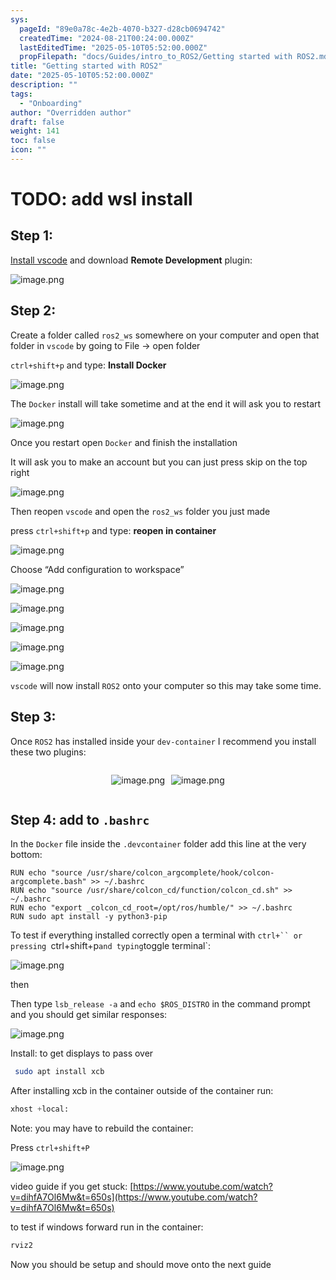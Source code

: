```yaml
---
sys:
  pageId: "89e0a78c-4e2b-4070-b327-d28cb0694742"
  createdTime: "2024-08-21T00:24:00.000Z"
  lastEditedTime: "2025-05-10T05:52:00.000Z"
  propFilepath: "docs/Guides/intro_to_ROS2/Getting started with ROS2.md"
title: "Getting started with ROS2"
date: "2025-05-10T05:52:00.000Z"
description: ""
tags:
  - "Onboarding"
author: "Overridden author"
draft: false
weight: 141
toc: false
icon: ""
---
```


# TODO: add wsl install

## Step 1:

[Install vscode](https://code.visualstudio.com/download) and download **Remote Development** plugin:

![image.png](https://prod-files-secure.s3.us-west-2.amazonaws.com/d518164a-d88e-44d1-a4ee-3adb3bd8bce0/efb52993-1881-4a40-b95e-6f020334f022/image.png?X-Amz-Algorithm=AWS4-HMAC-SHA256&X-Amz-Content-Sha256=UNSIGNED-PAYLOAD&X-Amz-Credential=ASIAZI2LB46665K74JLA%2F20250510%2Fus-west-2%2Fs3%2Faws4_request&X-Amz-Date=20250510T110115Z&X-Amz-Expires=3600&X-Amz-Security-Token=IQoJb3JpZ2luX2VjEPj%2F%2F%2F%2F%2F%2F%2F%2F%2F%2FwEaCXVzLXdlc3QtMiJGMEQCIEkY4T99WrS8Dut0jsFEtZv4QETspaj0KLXXvB%2BELADrAiBgr4FaBaUZog8x3uSN9CdEQKI616p06tIDRV5X%2BovRfSqIBAih%2F%2F%2F%2F%2F%2F%2F%2F%2F%2F8BEAAaDDYzNzQyMzE4MzgwNSIMorDvBHkpcPLBCXI7KtwDd8Ilw9yfbcGRW6mZ%2Fnt31MM5R%2Fy8s0r8Q4X8dGVOQU7OWUodvEtPzkLuBJEOXz376XmgIOO4IsdALYSPiwyKZ9mLZxDOruPUFUV3XGEuUf26B4cFH%2FC41Bbvnw%2FyGP0YK%2FVPCoPbFzGrPnrgZlPO9Qj6edYhUFr2vYsHPsKVKatyHU%2BTnr%2BcGxZuN%2FWAD7iazYIBoRqb%2BZXx9pqN3nrX4TgwioeiNAo23CV4rN3Tb9dMjhRVWKfG1a2TSXIswBhxn85GsmjBQGFH3HjwbP25%2BYV6Fi2HJkwzApJU8yG%2BXssSA5JpXz1X6idh64pSJqiFhT8RPlv5bA7RF94TkVIhvRjIbAIJlMXUJ5fbRfYkXGTP9OZkfGwPedCWtmQylLHdKwZpEA0uzzYmJgJYOfBuT5obapw8OBgIsExWySSFSBbLrn87A91qkjutD1cuNqL8Pkog11L8gWwkek73qzHhkQHHM0ViR74yEx6BSwXzYMoeJi4GURK6bbpYuJa5Q%2B%2Fu3f8uqsNYbQb005fe2Eo0uTPLw%2FXFNRjtgPkYy3nh%2BUJIwWkl10sk3HQ04rWWe8QrMsEvfYRrV55raJpemnpQ62grJdFM0%2FkDXz2k%2FbHoRPfEWzLnLxabYRVmGGIw24%2F8wAY6pgEv2OMVjZabm60Tuw2ZzU4mQhG%2BUATCRqjY%2BI1%2BZpP274uHPikhvuaVedBDjrJWrxO8HI3S2hCqKfGabnO%2Bmp8gYu7pEL6%2FxHnxRdqioO%2FMZe8NCspqc3QzkRRs25k5bXRcUK7oJn0%2FUO0WKbeITaY4XAdvq1jxFXI0NW3eKt1f%2FJ7fmkIn9UYFq9z6qy5MFdfru7d0VBEbKlF7fv73kqG2E2KLscVy&X-Amz-Signature=6dc26b8186dfaf397287a82bc52c6ede8b2b5e793e9abab6f692d40815015a6d&X-Amz-SignedHeaders=host&x-id=GetObject)

## Step 2:

Create a folder called `ros2_ws` somewhere on your computer and open that folder in `vscode` by going to File → open folder 

`ctrl+shift+p` and type: **Install Docker**

![image.png](https://prod-files-secure.s3.us-west-2.amazonaws.com/d518164a-d88e-44d1-a4ee-3adb3bd8bce0/2269dc0e-1cd5-47ff-bceb-c04ad9b2eab0/image.png?X-Amz-Algorithm=AWS4-HMAC-SHA256&X-Amz-Content-Sha256=UNSIGNED-PAYLOAD&X-Amz-Credential=ASIAZI2LB46665K74JLA%2F20250510%2Fus-west-2%2Fs3%2Faws4_request&X-Amz-Date=20250510T110115Z&X-Amz-Expires=3600&X-Amz-Security-Token=IQoJb3JpZ2luX2VjEPj%2F%2F%2F%2F%2F%2F%2F%2F%2F%2FwEaCXVzLXdlc3QtMiJGMEQCIEkY4T99WrS8Dut0jsFEtZv4QETspaj0KLXXvB%2BELADrAiBgr4FaBaUZog8x3uSN9CdEQKI616p06tIDRV5X%2BovRfSqIBAih%2F%2F%2F%2F%2F%2F%2F%2F%2F%2F8BEAAaDDYzNzQyMzE4MzgwNSIMorDvBHkpcPLBCXI7KtwDd8Ilw9yfbcGRW6mZ%2Fnt31MM5R%2Fy8s0r8Q4X8dGVOQU7OWUodvEtPzkLuBJEOXz376XmgIOO4IsdALYSPiwyKZ9mLZxDOruPUFUV3XGEuUf26B4cFH%2FC41Bbvnw%2FyGP0YK%2FVPCoPbFzGrPnrgZlPO9Qj6edYhUFr2vYsHPsKVKatyHU%2BTnr%2BcGxZuN%2FWAD7iazYIBoRqb%2BZXx9pqN3nrX4TgwioeiNAo23CV4rN3Tb9dMjhRVWKfG1a2TSXIswBhxn85GsmjBQGFH3HjwbP25%2BYV6Fi2HJkwzApJU8yG%2BXssSA5JpXz1X6idh64pSJqiFhT8RPlv5bA7RF94TkVIhvRjIbAIJlMXUJ5fbRfYkXGTP9OZkfGwPedCWtmQylLHdKwZpEA0uzzYmJgJYOfBuT5obapw8OBgIsExWySSFSBbLrn87A91qkjutD1cuNqL8Pkog11L8gWwkek73qzHhkQHHM0ViR74yEx6BSwXzYMoeJi4GURK6bbpYuJa5Q%2B%2Fu3f8uqsNYbQb005fe2Eo0uTPLw%2FXFNRjtgPkYy3nh%2BUJIwWkl10sk3HQ04rWWe8QrMsEvfYRrV55raJpemnpQ62grJdFM0%2FkDXz2k%2FbHoRPfEWzLnLxabYRVmGGIw24%2F8wAY6pgEv2OMVjZabm60Tuw2ZzU4mQhG%2BUATCRqjY%2BI1%2BZpP274uHPikhvuaVedBDjrJWrxO8HI3S2hCqKfGabnO%2Bmp8gYu7pEL6%2FxHnxRdqioO%2FMZe8NCspqc3QzkRRs25k5bXRcUK7oJn0%2FUO0WKbeITaY4XAdvq1jxFXI0NW3eKt1f%2FJ7fmkIn9UYFq9z6qy5MFdfru7d0VBEbKlF7fv73kqG2E2KLscVy&X-Amz-Signature=026b7785622c8f9cb12f901474aec2e7e42c7672eff7283abd1c021b34625c62&X-Amz-SignedHeaders=host&x-id=GetObject)

The `Docker` install will take sometime and at the end it will ask you to restart

![image.png](https://prod-files-secure.s3.us-west-2.amazonaws.com/d518164a-d88e-44d1-a4ee-3adb3bd8bce0/ed233f78-be33-4b1f-b89c-9c346c0e961e/image.png?X-Amz-Algorithm=AWS4-HMAC-SHA256&X-Amz-Content-Sha256=UNSIGNED-PAYLOAD&X-Amz-Credential=ASIAZI2LB46665K74JLA%2F20250510%2Fus-west-2%2Fs3%2Faws4_request&X-Amz-Date=20250510T110115Z&X-Amz-Expires=3600&X-Amz-Security-Token=IQoJb3JpZ2luX2VjEPj%2F%2F%2F%2F%2F%2F%2F%2F%2F%2FwEaCXVzLXdlc3QtMiJGMEQCIEkY4T99WrS8Dut0jsFEtZv4QETspaj0KLXXvB%2BELADrAiBgr4FaBaUZog8x3uSN9CdEQKI616p06tIDRV5X%2BovRfSqIBAih%2F%2F%2F%2F%2F%2F%2F%2F%2F%2F8BEAAaDDYzNzQyMzE4MzgwNSIMorDvBHkpcPLBCXI7KtwDd8Ilw9yfbcGRW6mZ%2Fnt31MM5R%2Fy8s0r8Q4X8dGVOQU7OWUodvEtPzkLuBJEOXz376XmgIOO4IsdALYSPiwyKZ9mLZxDOruPUFUV3XGEuUf26B4cFH%2FC41Bbvnw%2FyGP0YK%2FVPCoPbFzGrPnrgZlPO9Qj6edYhUFr2vYsHPsKVKatyHU%2BTnr%2BcGxZuN%2FWAD7iazYIBoRqb%2BZXx9pqN3nrX4TgwioeiNAo23CV4rN3Tb9dMjhRVWKfG1a2TSXIswBhxn85GsmjBQGFH3HjwbP25%2BYV6Fi2HJkwzApJU8yG%2BXssSA5JpXz1X6idh64pSJqiFhT8RPlv5bA7RF94TkVIhvRjIbAIJlMXUJ5fbRfYkXGTP9OZkfGwPedCWtmQylLHdKwZpEA0uzzYmJgJYOfBuT5obapw8OBgIsExWySSFSBbLrn87A91qkjutD1cuNqL8Pkog11L8gWwkek73qzHhkQHHM0ViR74yEx6BSwXzYMoeJi4GURK6bbpYuJa5Q%2B%2Fu3f8uqsNYbQb005fe2Eo0uTPLw%2FXFNRjtgPkYy3nh%2BUJIwWkl10sk3HQ04rWWe8QrMsEvfYRrV55raJpemnpQ62grJdFM0%2FkDXz2k%2FbHoRPfEWzLnLxabYRVmGGIw24%2F8wAY6pgEv2OMVjZabm60Tuw2ZzU4mQhG%2BUATCRqjY%2BI1%2BZpP274uHPikhvuaVedBDjrJWrxO8HI3S2hCqKfGabnO%2Bmp8gYu7pEL6%2FxHnxRdqioO%2FMZe8NCspqc3QzkRRs25k5bXRcUK7oJn0%2FUO0WKbeITaY4XAdvq1jxFXI0NW3eKt1f%2FJ7fmkIn9UYFq9z6qy5MFdfru7d0VBEbKlF7fv73kqG2E2KLscVy&X-Amz-Signature=f19a8aa9a25d6d3a8c10dd3833efbd943a9a45e7da178dde0d627caa3fb8a5c2&X-Amz-SignedHeaders=host&x-id=GetObject)

Once you restart open `Docker` and finish the installation

It will ask you to make an account but you can just press skip on the top right

![image.png](https://prod-files-secure.s3.us-west-2.amazonaws.com/d518164a-d88e-44d1-a4ee-3adb3bd8bce0/21010ad9-1659-4fd9-9f59-9932a09b2a3d/image.png?X-Amz-Algorithm=AWS4-HMAC-SHA256&X-Amz-Content-Sha256=UNSIGNED-PAYLOAD&X-Amz-Credential=ASIAZI2LB46665K74JLA%2F20250510%2Fus-west-2%2Fs3%2Faws4_request&X-Amz-Date=20250510T110115Z&X-Amz-Expires=3600&X-Amz-Security-Token=IQoJb3JpZ2luX2VjEPj%2F%2F%2F%2F%2F%2F%2F%2F%2F%2FwEaCXVzLXdlc3QtMiJGMEQCIEkY4T99WrS8Dut0jsFEtZv4QETspaj0KLXXvB%2BELADrAiBgr4FaBaUZog8x3uSN9CdEQKI616p06tIDRV5X%2BovRfSqIBAih%2F%2F%2F%2F%2F%2F%2F%2F%2F%2F8BEAAaDDYzNzQyMzE4MzgwNSIMorDvBHkpcPLBCXI7KtwDd8Ilw9yfbcGRW6mZ%2Fnt31MM5R%2Fy8s0r8Q4X8dGVOQU7OWUodvEtPzkLuBJEOXz376XmgIOO4IsdALYSPiwyKZ9mLZxDOruPUFUV3XGEuUf26B4cFH%2FC41Bbvnw%2FyGP0YK%2FVPCoPbFzGrPnrgZlPO9Qj6edYhUFr2vYsHPsKVKatyHU%2BTnr%2BcGxZuN%2FWAD7iazYIBoRqb%2BZXx9pqN3nrX4TgwioeiNAo23CV4rN3Tb9dMjhRVWKfG1a2TSXIswBhxn85GsmjBQGFH3HjwbP25%2BYV6Fi2HJkwzApJU8yG%2BXssSA5JpXz1X6idh64pSJqiFhT8RPlv5bA7RF94TkVIhvRjIbAIJlMXUJ5fbRfYkXGTP9OZkfGwPedCWtmQylLHdKwZpEA0uzzYmJgJYOfBuT5obapw8OBgIsExWySSFSBbLrn87A91qkjutD1cuNqL8Pkog11L8gWwkek73qzHhkQHHM0ViR74yEx6BSwXzYMoeJi4GURK6bbpYuJa5Q%2B%2Fu3f8uqsNYbQb005fe2Eo0uTPLw%2FXFNRjtgPkYy3nh%2BUJIwWkl10sk3HQ04rWWe8QrMsEvfYRrV55raJpemnpQ62grJdFM0%2FkDXz2k%2FbHoRPfEWzLnLxabYRVmGGIw24%2F8wAY6pgEv2OMVjZabm60Tuw2ZzU4mQhG%2BUATCRqjY%2BI1%2BZpP274uHPikhvuaVedBDjrJWrxO8HI3S2hCqKfGabnO%2Bmp8gYu7pEL6%2FxHnxRdqioO%2FMZe8NCspqc3QzkRRs25k5bXRcUK7oJn0%2FUO0WKbeITaY4XAdvq1jxFXI0NW3eKt1f%2FJ7fmkIn9UYFq9z6qy5MFdfru7d0VBEbKlF7fv73kqG2E2KLscVy&X-Amz-Signature=b7bb755f7d95bb9c959336a9fc229a7d5d98bd7b4d3b4db7afbc1e81af52ab72&X-Amz-SignedHeaders=host&x-id=GetObject)

Then reopen `vscode` and open the `ros2_ws` folder you just made

press `ctrl+shift+p` and type: **reopen in container**

![image.png](https://prod-files-secure.s3.us-west-2.amazonaws.com/d518164a-d88e-44d1-a4ee-3adb3bd8bce0/4e93b8c2-41ad-488c-8095-c74205196118/image.png?X-Amz-Algorithm=AWS4-HMAC-SHA256&X-Amz-Content-Sha256=UNSIGNED-PAYLOAD&X-Amz-Credential=ASIAZI2LB46665K74JLA%2F20250510%2Fus-west-2%2Fs3%2Faws4_request&X-Amz-Date=20250510T110115Z&X-Amz-Expires=3600&X-Amz-Security-Token=IQoJb3JpZ2luX2VjEPj%2F%2F%2F%2F%2F%2F%2F%2F%2F%2FwEaCXVzLXdlc3QtMiJGMEQCIEkY4T99WrS8Dut0jsFEtZv4QETspaj0KLXXvB%2BELADrAiBgr4FaBaUZog8x3uSN9CdEQKI616p06tIDRV5X%2BovRfSqIBAih%2F%2F%2F%2F%2F%2F%2F%2F%2F%2F8BEAAaDDYzNzQyMzE4MzgwNSIMorDvBHkpcPLBCXI7KtwDd8Ilw9yfbcGRW6mZ%2Fnt31MM5R%2Fy8s0r8Q4X8dGVOQU7OWUodvEtPzkLuBJEOXz376XmgIOO4IsdALYSPiwyKZ9mLZxDOruPUFUV3XGEuUf26B4cFH%2FC41Bbvnw%2FyGP0YK%2FVPCoPbFzGrPnrgZlPO9Qj6edYhUFr2vYsHPsKVKatyHU%2BTnr%2BcGxZuN%2FWAD7iazYIBoRqb%2BZXx9pqN3nrX4TgwioeiNAo23CV4rN3Tb9dMjhRVWKfG1a2TSXIswBhxn85GsmjBQGFH3HjwbP25%2BYV6Fi2HJkwzApJU8yG%2BXssSA5JpXz1X6idh64pSJqiFhT8RPlv5bA7RF94TkVIhvRjIbAIJlMXUJ5fbRfYkXGTP9OZkfGwPedCWtmQylLHdKwZpEA0uzzYmJgJYOfBuT5obapw8OBgIsExWySSFSBbLrn87A91qkjutD1cuNqL8Pkog11L8gWwkek73qzHhkQHHM0ViR74yEx6BSwXzYMoeJi4GURK6bbpYuJa5Q%2B%2Fu3f8uqsNYbQb005fe2Eo0uTPLw%2FXFNRjtgPkYy3nh%2BUJIwWkl10sk3HQ04rWWe8QrMsEvfYRrV55raJpemnpQ62grJdFM0%2FkDXz2k%2FbHoRPfEWzLnLxabYRVmGGIw24%2F8wAY6pgEv2OMVjZabm60Tuw2ZzU4mQhG%2BUATCRqjY%2BI1%2BZpP274uHPikhvuaVedBDjrJWrxO8HI3S2hCqKfGabnO%2Bmp8gYu7pEL6%2FxHnxRdqioO%2FMZe8NCspqc3QzkRRs25k5bXRcUK7oJn0%2FUO0WKbeITaY4XAdvq1jxFXI0NW3eKt1f%2FJ7fmkIn9UYFq9z6qy5MFdfru7d0VBEbKlF7fv73kqG2E2KLscVy&X-Amz-Signature=94f275f87b3ad238293fcdaad58d11875c92a8b81e5c8e2fc6947a8b338a0290&X-Amz-SignedHeaders=host&x-id=GetObject)

Choose “Add configuration to workspace”

![image.png](https://prod-files-secure.s3.us-west-2.amazonaws.com/d518164a-d88e-44d1-a4ee-3adb3bd8bce0/9560b282-5060-4989-ba37-97e7b2c22476/image.png?X-Amz-Algorithm=AWS4-HMAC-SHA256&X-Amz-Content-Sha256=UNSIGNED-PAYLOAD&X-Amz-Credential=ASIAZI2LB46665K74JLA%2F20250510%2Fus-west-2%2Fs3%2Faws4_request&X-Amz-Date=20250510T110115Z&X-Amz-Expires=3600&X-Amz-Security-Token=IQoJb3JpZ2luX2VjEPj%2F%2F%2F%2F%2F%2F%2F%2F%2F%2FwEaCXVzLXdlc3QtMiJGMEQCIEkY4T99WrS8Dut0jsFEtZv4QETspaj0KLXXvB%2BELADrAiBgr4FaBaUZog8x3uSN9CdEQKI616p06tIDRV5X%2BovRfSqIBAih%2F%2F%2F%2F%2F%2F%2F%2F%2F%2F8BEAAaDDYzNzQyMzE4MzgwNSIMorDvBHkpcPLBCXI7KtwDd8Ilw9yfbcGRW6mZ%2Fnt31MM5R%2Fy8s0r8Q4X8dGVOQU7OWUodvEtPzkLuBJEOXz376XmgIOO4IsdALYSPiwyKZ9mLZxDOruPUFUV3XGEuUf26B4cFH%2FC41Bbvnw%2FyGP0YK%2FVPCoPbFzGrPnrgZlPO9Qj6edYhUFr2vYsHPsKVKatyHU%2BTnr%2BcGxZuN%2FWAD7iazYIBoRqb%2BZXx9pqN3nrX4TgwioeiNAo23CV4rN3Tb9dMjhRVWKfG1a2TSXIswBhxn85GsmjBQGFH3HjwbP25%2BYV6Fi2HJkwzApJU8yG%2BXssSA5JpXz1X6idh64pSJqiFhT8RPlv5bA7RF94TkVIhvRjIbAIJlMXUJ5fbRfYkXGTP9OZkfGwPedCWtmQylLHdKwZpEA0uzzYmJgJYOfBuT5obapw8OBgIsExWySSFSBbLrn87A91qkjutD1cuNqL8Pkog11L8gWwkek73qzHhkQHHM0ViR74yEx6BSwXzYMoeJi4GURK6bbpYuJa5Q%2B%2Fu3f8uqsNYbQb005fe2Eo0uTPLw%2FXFNRjtgPkYy3nh%2BUJIwWkl10sk3HQ04rWWe8QrMsEvfYRrV55raJpemnpQ62grJdFM0%2FkDXz2k%2FbHoRPfEWzLnLxabYRVmGGIw24%2F8wAY6pgEv2OMVjZabm60Tuw2ZzU4mQhG%2BUATCRqjY%2BI1%2BZpP274uHPikhvuaVedBDjrJWrxO8HI3S2hCqKfGabnO%2Bmp8gYu7pEL6%2FxHnxRdqioO%2FMZe8NCspqc3QzkRRs25k5bXRcUK7oJn0%2FUO0WKbeITaY4XAdvq1jxFXI0NW3eKt1f%2FJ7fmkIn9UYFq9z6qy5MFdfru7d0VBEbKlF7fv73kqG2E2KLscVy&X-Amz-Signature=7e22de1ae0bb1d7a4e056a49972ff9c36fad57d416cd729ff2a977f56c51a10e&X-Amz-SignedHeaders=host&x-id=GetObject)

![image.png](https://prod-files-secure.s3.us-west-2.amazonaws.com/d518164a-d88e-44d1-a4ee-3adb3bd8bce0/2ee63f81-886b-48e8-a553-dc6e5eac99e4/image.png?X-Amz-Algorithm=AWS4-HMAC-SHA256&X-Amz-Content-Sha256=UNSIGNED-PAYLOAD&X-Amz-Credential=ASIAZI2LB46665K74JLA%2F20250510%2Fus-west-2%2Fs3%2Faws4_request&X-Amz-Date=20250510T110115Z&X-Amz-Expires=3600&X-Amz-Security-Token=IQoJb3JpZ2luX2VjEPj%2F%2F%2F%2F%2F%2F%2F%2F%2F%2FwEaCXVzLXdlc3QtMiJGMEQCIEkY4T99WrS8Dut0jsFEtZv4QETspaj0KLXXvB%2BELADrAiBgr4FaBaUZog8x3uSN9CdEQKI616p06tIDRV5X%2BovRfSqIBAih%2F%2F%2F%2F%2F%2F%2F%2F%2F%2F8BEAAaDDYzNzQyMzE4MzgwNSIMorDvBHkpcPLBCXI7KtwDd8Ilw9yfbcGRW6mZ%2Fnt31MM5R%2Fy8s0r8Q4X8dGVOQU7OWUodvEtPzkLuBJEOXz376XmgIOO4IsdALYSPiwyKZ9mLZxDOruPUFUV3XGEuUf26B4cFH%2FC41Bbvnw%2FyGP0YK%2FVPCoPbFzGrPnrgZlPO9Qj6edYhUFr2vYsHPsKVKatyHU%2BTnr%2BcGxZuN%2FWAD7iazYIBoRqb%2BZXx9pqN3nrX4TgwioeiNAo23CV4rN3Tb9dMjhRVWKfG1a2TSXIswBhxn85GsmjBQGFH3HjwbP25%2BYV6Fi2HJkwzApJU8yG%2BXssSA5JpXz1X6idh64pSJqiFhT8RPlv5bA7RF94TkVIhvRjIbAIJlMXUJ5fbRfYkXGTP9OZkfGwPedCWtmQylLHdKwZpEA0uzzYmJgJYOfBuT5obapw8OBgIsExWySSFSBbLrn87A91qkjutD1cuNqL8Pkog11L8gWwkek73qzHhkQHHM0ViR74yEx6BSwXzYMoeJi4GURK6bbpYuJa5Q%2B%2Fu3f8uqsNYbQb005fe2Eo0uTPLw%2FXFNRjtgPkYy3nh%2BUJIwWkl10sk3HQ04rWWe8QrMsEvfYRrV55raJpemnpQ62grJdFM0%2FkDXz2k%2FbHoRPfEWzLnLxabYRVmGGIw24%2F8wAY6pgEv2OMVjZabm60Tuw2ZzU4mQhG%2BUATCRqjY%2BI1%2BZpP274uHPikhvuaVedBDjrJWrxO8HI3S2hCqKfGabnO%2Bmp8gYu7pEL6%2FxHnxRdqioO%2FMZe8NCspqc3QzkRRs25k5bXRcUK7oJn0%2FUO0WKbeITaY4XAdvq1jxFXI0NW3eKt1f%2FJ7fmkIn9UYFq9z6qy5MFdfru7d0VBEbKlF7fv73kqG2E2KLscVy&X-Amz-Signature=6b1f05d7ecc3618d5321cde4040eb246938e8ed5118bf0552c20e6627f3f538f&X-Amz-SignedHeaders=host&x-id=GetObject)

![image.png](https://prod-files-secure.s3.us-west-2.amazonaws.com/d518164a-d88e-44d1-a4ee-3adb3bd8bce0/ae1580b2-b048-407e-aed9-b584224a7a04/image.png?X-Amz-Algorithm=AWS4-HMAC-SHA256&X-Amz-Content-Sha256=UNSIGNED-PAYLOAD&X-Amz-Credential=ASIAZI2LB46665K74JLA%2F20250510%2Fus-west-2%2Fs3%2Faws4_request&X-Amz-Date=20250510T110115Z&X-Amz-Expires=3600&X-Amz-Security-Token=IQoJb3JpZ2luX2VjEPj%2F%2F%2F%2F%2F%2F%2F%2F%2F%2FwEaCXVzLXdlc3QtMiJGMEQCIEkY4T99WrS8Dut0jsFEtZv4QETspaj0KLXXvB%2BELADrAiBgr4FaBaUZog8x3uSN9CdEQKI616p06tIDRV5X%2BovRfSqIBAih%2F%2F%2F%2F%2F%2F%2F%2F%2F%2F8BEAAaDDYzNzQyMzE4MzgwNSIMorDvBHkpcPLBCXI7KtwDd8Ilw9yfbcGRW6mZ%2Fnt31MM5R%2Fy8s0r8Q4X8dGVOQU7OWUodvEtPzkLuBJEOXz376XmgIOO4IsdALYSPiwyKZ9mLZxDOruPUFUV3XGEuUf26B4cFH%2FC41Bbvnw%2FyGP0YK%2FVPCoPbFzGrPnrgZlPO9Qj6edYhUFr2vYsHPsKVKatyHU%2BTnr%2BcGxZuN%2FWAD7iazYIBoRqb%2BZXx9pqN3nrX4TgwioeiNAo23CV4rN3Tb9dMjhRVWKfG1a2TSXIswBhxn85GsmjBQGFH3HjwbP25%2BYV6Fi2HJkwzApJU8yG%2BXssSA5JpXz1X6idh64pSJqiFhT8RPlv5bA7RF94TkVIhvRjIbAIJlMXUJ5fbRfYkXGTP9OZkfGwPedCWtmQylLHdKwZpEA0uzzYmJgJYOfBuT5obapw8OBgIsExWySSFSBbLrn87A91qkjutD1cuNqL8Pkog11L8gWwkek73qzHhkQHHM0ViR74yEx6BSwXzYMoeJi4GURK6bbpYuJa5Q%2B%2Fu3f8uqsNYbQb005fe2Eo0uTPLw%2FXFNRjtgPkYy3nh%2BUJIwWkl10sk3HQ04rWWe8QrMsEvfYRrV55raJpemnpQ62grJdFM0%2FkDXz2k%2FbHoRPfEWzLnLxabYRVmGGIw24%2F8wAY6pgEv2OMVjZabm60Tuw2ZzU4mQhG%2BUATCRqjY%2BI1%2BZpP274uHPikhvuaVedBDjrJWrxO8HI3S2hCqKfGabnO%2Bmp8gYu7pEL6%2FxHnxRdqioO%2FMZe8NCspqc3QzkRRs25k5bXRcUK7oJn0%2FUO0WKbeITaY4XAdvq1jxFXI0NW3eKt1f%2FJ7fmkIn9UYFq9z6qy5MFdfru7d0VBEbKlF7fv73kqG2E2KLscVy&X-Amz-Signature=f4552fb86dadfcff42c169fd132d44b798e5fbd03dd5a44455d435c526032a67&X-Amz-SignedHeaders=host&x-id=GetObject)

![image.png](https://prod-files-secure.s3.us-west-2.amazonaws.com/d518164a-d88e-44d1-a4ee-3adb3bd8bce0/53255b28-f75e-430f-b9e3-c0ac8577e42b/image.png?X-Amz-Algorithm=AWS4-HMAC-SHA256&X-Amz-Content-Sha256=UNSIGNED-PAYLOAD&X-Amz-Credential=ASIAZI2LB46665K74JLA%2F20250510%2Fus-west-2%2Fs3%2Faws4_request&X-Amz-Date=20250510T110115Z&X-Amz-Expires=3600&X-Amz-Security-Token=IQoJb3JpZ2luX2VjEPj%2F%2F%2F%2F%2F%2F%2F%2F%2F%2FwEaCXVzLXdlc3QtMiJGMEQCIEkY4T99WrS8Dut0jsFEtZv4QETspaj0KLXXvB%2BELADrAiBgr4FaBaUZog8x3uSN9CdEQKI616p06tIDRV5X%2BovRfSqIBAih%2F%2F%2F%2F%2F%2F%2F%2F%2F%2F8BEAAaDDYzNzQyMzE4MzgwNSIMorDvBHkpcPLBCXI7KtwDd8Ilw9yfbcGRW6mZ%2Fnt31MM5R%2Fy8s0r8Q4X8dGVOQU7OWUodvEtPzkLuBJEOXz376XmgIOO4IsdALYSPiwyKZ9mLZxDOruPUFUV3XGEuUf26B4cFH%2FC41Bbvnw%2FyGP0YK%2FVPCoPbFzGrPnrgZlPO9Qj6edYhUFr2vYsHPsKVKatyHU%2BTnr%2BcGxZuN%2FWAD7iazYIBoRqb%2BZXx9pqN3nrX4TgwioeiNAo23CV4rN3Tb9dMjhRVWKfG1a2TSXIswBhxn85GsmjBQGFH3HjwbP25%2BYV6Fi2HJkwzApJU8yG%2BXssSA5JpXz1X6idh64pSJqiFhT8RPlv5bA7RF94TkVIhvRjIbAIJlMXUJ5fbRfYkXGTP9OZkfGwPedCWtmQylLHdKwZpEA0uzzYmJgJYOfBuT5obapw8OBgIsExWySSFSBbLrn87A91qkjutD1cuNqL8Pkog11L8gWwkek73qzHhkQHHM0ViR74yEx6BSwXzYMoeJi4GURK6bbpYuJa5Q%2B%2Fu3f8uqsNYbQb005fe2Eo0uTPLw%2FXFNRjtgPkYy3nh%2BUJIwWkl10sk3HQ04rWWe8QrMsEvfYRrV55raJpemnpQ62grJdFM0%2FkDXz2k%2FbHoRPfEWzLnLxabYRVmGGIw24%2F8wAY6pgEv2OMVjZabm60Tuw2ZzU4mQhG%2BUATCRqjY%2BI1%2BZpP274uHPikhvuaVedBDjrJWrxO8HI3S2hCqKfGabnO%2Bmp8gYu7pEL6%2FxHnxRdqioO%2FMZe8NCspqc3QzkRRs25k5bXRcUK7oJn0%2FUO0WKbeITaY4XAdvq1jxFXI0NW3eKt1f%2FJ7fmkIn9UYFq9z6qy5MFdfru7d0VBEbKlF7fv73kqG2E2KLscVy&X-Amz-Signature=2b03d55af5675b8710316e27a99aee8c6b825688b45a03996d72be50058899d5&X-Amz-SignedHeaders=host&x-id=GetObject)

![image.png](https://prod-files-secure.s3.us-west-2.amazonaws.com/d518164a-d88e-44d1-a4ee-3adb3bd8bce0/7c562767-5af9-4ffb-97d1-327bcdf4ee00/image.png?X-Amz-Algorithm=AWS4-HMAC-SHA256&X-Amz-Content-Sha256=UNSIGNED-PAYLOAD&X-Amz-Credential=ASIAZI2LB46665K74JLA%2F20250510%2Fus-west-2%2Fs3%2Faws4_request&X-Amz-Date=20250510T110115Z&X-Amz-Expires=3600&X-Amz-Security-Token=IQoJb3JpZ2luX2VjEPj%2F%2F%2F%2F%2F%2F%2F%2F%2F%2FwEaCXVzLXdlc3QtMiJGMEQCIEkY4T99WrS8Dut0jsFEtZv4QETspaj0KLXXvB%2BELADrAiBgr4FaBaUZog8x3uSN9CdEQKI616p06tIDRV5X%2BovRfSqIBAih%2F%2F%2F%2F%2F%2F%2F%2F%2F%2F8BEAAaDDYzNzQyMzE4MzgwNSIMorDvBHkpcPLBCXI7KtwDd8Ilw9yfbcGRW6mZ%2Fnt31MM5R%2Fy8s0r8Q4X8dGVOQU7OWUodvEtPzkLuBJEOXz376XmgIOO4IsdALYSPiwyKZ9mLZxDOruPUFUV3XGEuUf26B4cFH%2FC41Bbvnw%2FyGP0YK%2FVPCoPbFzGrPnrgZlPO9Qj6edYhUFr2vYsHPsKVKatyHU%2BTnr%2BcGxZuN%2FWAD7iazYIBoRqb%2BZXx9pqN3nrX4TgwioeiNAo23CV4rN3Tb9dMjhRVWKfG1a2TSXIswBhxn85GsmjBQGFH3HjwbP25%2BYV6Fi2HJkwzApJU8yG%2BXssSA5JpXz1X6idh64pSJqiFhT8RPlv5bA7RF94TkVIhvRjIbAIJlMXUJ5fbRfYkXGTP9OZkfGwPedCWtmQylLHdKwZpEA0uzzYmJgJYOfBuT5obapw8OBgIsExWySSFSBbLrn87A91qkjutD1cuNqL8Pkog11L8gWwkek73qzHhkQHHM0ViR74yEx6BSwXzYMoeJi4GURK6bbpYuJa5Q%2B%2Fu3f8uqsNYbQb005fe2Eo0uTPLw%2FXFNRjtgPkYy3nh%2BUJIwWkl10sk3HQ04rWWe8QrMsEvfYRrV55raJpemnpQ62grJdFM0%2FkDXz2k%2FbHoRPfEWzLnLxabYRVmGGIw24%2F8wAY6pgEv2OMVjZabm60Tuw2ZzU4mQhG%2BUATCRqjY%2BI1%2BZpP274uHPikhvuaVedBDjrJWrxO8HI3S2hCqKfGabnO%2Bmp8gYu7pEL6%2FxHnxRdqioO%2FMZe8NCspqc3QzkRRs25k5bXRcUK7oJn0%2FUO0WKbeITaY4XAdvq1jxFXI0NW3eKt1f%2FJ7fmkIn9UYFq9z6qy5MFdfru7d0VBEbKlF7fv73kqG2E2KLscVy&X-Amz-Signature=02f6c7da583d765feac815c14afb334cd133cd3725390c4bf4936d7032092a59&X-Amz-SignedHeaders=host&x-id=GetObject)

`vscode` will now install `ROS2` onto your computer so this may take some time.

## Step 3:

Once `ROS2` has installed inside your `dev-container` I recommend you install these two plugins:

<div style="display: flex;flex-direction: row; column-gap:10px; max-width: 630px;justify-content: center;">
<div>

![image.png](https://prod-files-secure.s3.us-west-2.amazonaws.com/d518164a-d88e-44d1-a4ee-3adb3bd8bce0/3fc3d550-5a54-4ba1-ba6b-faa01cdb7369/image.png?X-Amz-Algorithm=AWS4-HMAC-SHA256&X-Amz-Content-Sha256=UNSIGNED-PAYLOAD&X-Amz-Credential=ASIAZI2LB466WC3GK32W%2F20250510%2Fus-west-2%2Fs3%2Faws4_request&X-Amz-Date=20250510T110123Z&X-Amz-Expires=3600&X-Amz-Security-Token=IQoJb3JpZ2luX2VjEPj%2F%2F%2F%2F%2F%2F%2F%2F%2F%2FwEaCXVzLXdlc3QtMiJIMEYCIQDM%2FspY3%2FJz0RsjZxru6qLHd85KN8JH2GapUJqSdE5rGQIhAM7vB4reP%2F%2Fxeg02qKNiZo%2F3vGqjGtn8WUNXzUjZCOFTKogECKH%2F%2F%2F%2F%2F%2F%2F%2F%2F%2FwEQABoMNjM3NDIzMTgzODA1Igwa7CGw1ju2Utrk1TAq3AN42qbk0ULdUh1BtPbMu%2BC1pC1J96xaUd%2Ffsh1LBN83vlMEb%2FubnBPyj4pZvfXSX8h%2Bf4%2BWjy9g%2FdC6oVSkLLl3OiMBjOWXiEEYtOoT6FLPnXJSB0D2zF4vlXhQGtcjXRQD%2FwT7lcSpO1P7YwqMklH5vVPmZ6YNg0PRMo4xNF9sN7Bt8nBuyLPEXm9N4JWVU7RXRKOcIIp94lw6doh98lNo5M7OReuFD%2F6Of8UrY5NMtI756rVMCOcGfWfclEz4Z54EoS8HDWe266V%2BEMo9KdOo6DDOq998KW22MZ9h%2BGcWOBl6FrhC18rFp4r%2F8r15frNKcwee53h3ncd0IsaFRRJ8qeBylvCBPj7VgmY08M44cjnyLSvq5VJVCO%2FojU3306OZaZk2B0lWMds%2Fzk45ko%2Bhnulhlh6RKhPSqhIFGc%2BYg9w4d2Kz7w322yU0tEtkhx2nPMxwsY8jANKqL5kHw42OYzDqbzkEEl5XkaqFcEIDNinILZI94dQrCt1MhwznhU7m%2BiWTOv4CzBgEMzlpC0zRZ%2FFySdlNkJ%2FbBMXOjvPzlGzGHNnY8dOvBg1cIGUGZVl589hhcUlXhc2mhQLzYG7FUDUa2WsB%2FagSxysBZXdVGnXW3tyR%2BQ0p2ZdKZTDwj%2FzABjqkARpb4N%2Fm%2Bb0DywBPtP9%2F5BKx986g9VVEhiN6Gn3Wh%2BYn1%2FB3ev2j2G7tcq6EksSgEZ7bfwKhAcP3ZDYnCJx9pUY0FxDj7gpKqBXzqzTd8kYRzo9zPiditqV3NtFPy2ILfUFI1JA48mrbhkmls%2BDB50ijzzQHq%2BoGhv4N6A2uHRqNhuA5s20Kf5RA1JiDp%2FLSlncR%2Bm4Jh0x4Ze1RBKyUxqlESbbD&X-Amz-Signature=8a361e52100a1266b62315220ec7e605cfb10ef1dfecd2491bb723e646cda9b2&X-Amz-SignedHeaders=host&x-id=GetObject)

</div>
<div>

![image.png](https://prod-files-secure.s3.us-west-2.amazonaws.com/d518164a-d88e-44d1-a4ee-3adb3bd8bce0/d994cc66-13c2-4093-a5a3-f84cf4601a82/image.png?X-Amz-Algorithm=AWS4-HMAC-SHA256&X-Amz-Content-Sha256=UNSIGNED-PAYLOAD&X-Amz-Credential=ASIAZI2LB4663EV5C4MK%2F20250510%2Fus-west-2%2Fs3%2Faws4_request&X-Amz-Date=20250510T110123Z&X-Amz-Expires=3600&X-Amz-Security-Token=IQoJb3JpZ2luX2VjEPj%2F%2F%2F%2F%2F%2F%2F%2F%2F%2FwEaCXVzLXdlc3QtMiJHMEUCIHyae7BwLR3YTjV%2BSDYfcthhcSVvepGgAHcee4wWU5mRAiEA5Vu%2BAdfBt8ACIv4jVkii4l7H5SIzoTPRTJlv43z6QKUqiAQIof%2F%2F%2F%2F%2F%2F%2F%2F%2F%2FARAAGgw2Mzc0MjMxODM4MDUiDNty8hMQDOhyl4gjNyrcA79Rv4s6oIJt9tXvGqvTU3B5uOMIUzWTjz%2Bq4BG8SN%2FMrFm3xb9pFedBIUKqlDbW%2FLnMmg8EWyQumSIrwJneaKbp7KaXkS1pCelhPaUdRiPPPJGnwisHKRCKwgap%2FMOrzIOcVkcJUl8IA3T8LbM6jreLkPad85rwD6iFvho5TLm7vo1XzeDW4YlsfP5JkqgFXaYq9vOBpmfel5AZlIioCIvRvfxZAvv4nybE1s84kNpagVtYbzku784guw2D0K81tIea5sUm9Lmwg9GMnNjvdOEfHpPHXdkPbZIW%2Bf%2BQz9a2H%2BRxP1sq8v5%2F73z4vpXTuvdPMvtkcmaVtIqphO%2BbMUaoeLHWMOFXDjFF9hJ00lQYTKXNW%2FrmpQo7oTHP5QvLgBQLpDzYzRRHuDvZqPMVt%2Fh9yv33HddTUfY2AlorEyKwDLglIJg2oO1GIJnuCKwDdfSDna4njB%2FRIt3kuse%2BqQmmX9Y8sJi41gb0sk1f3fR31NB1r6SJZhjozsHjsG5X7tXY8oE3IHGiDOi%2BmlbZgytSiaoIpfCgoVpych6NxnhvPTNA35lfvaoqR5l01OhyoSgmDco6N2SSWhRDFRG%2BLSh7Z%2BKumtHWPxaCT0%2F4x5hG8M3s3tWYAt7GqO4OMNSP%2FMAGOqUBGYbn8O7u8t78Ms86aU9cxFSlq%2FznJYJftoZIzvEcUiBSYa6x9owWAyvwoztUMZcCOOIOpxTd9BOnTZNPOZyjV7wJR2IxFamhDLKxksNFYU5ylLVxaSTOlZz%2B2OPBea3TS8LFCqQbQiVccGtdfIR3JrxWvRSdR1NfbBbVEbuDqE8TOf%2Brt9TYQZsNjnUoKSV1cWRaSHwkPckr6F4Ro%2FLRVeZnXfOZ&X-Amz-Signature=3ad1497beb354ac08b874952f8e9d1ebb69652622986be949aa3d3b9a165c58f&X-Amz-SignedHeaders=host&x-id=GetObject)

</div>
</div>

## Step 4: add to `.bashrc`

In the `Docker` file inside the `.devcontainer` folder add this line at the very bottom: 

```docker
RUN echo "source /usr/share/colcon_argcomplete/hook/colcon-argcomplete.bash" >> ~/.bashrc
RUN echo "source /usr/share/colcon_cd/function/colcon_cd.sh" >> ~/.bashrc
RUN echo "export _colcon_cd_root=/opt/ros/humble/" >> ~/.bashrc
RUN sudo apt install -y python3-pip 
```

To test if everything installed correctly open a terminal with `ctrl+`` or pressing `ctrl+shift+p` and typing `toggle terminal`:

![image.png](https://prod-files-secure.s3.us-west-2.amazonaws.com/d518164a-d88e-44d1-a4ee-3adb3bd8bce0/6a4943d8-b04e-4c02-9a58-775f3384d1a5/image.png?X-Amz-Algorithm=AWS4-HMAC-SHA256&X-Amz-Content-Sha256=UNSIGNED-PAYLOAD&X-Amz-Credential=ASIAZI2LB46665K74JLA%2F20250510%2Fus-west-2%2Fs3%2Faws4_request&X-Amz-Date=20250510T110115Z&X-Amz-Expires=3600&X-Amz-Security-Token=IQoJb3JpZ2luX2VjEPj%2F%2F%2F%2F%2F%2F%2F%2F%2F%2FwEaCXVzLXdlc3QtMiJGMEQCIEkY4T99WrS8Dut0jsFEtZv4QETspaj0KLXXvB%2BELADrAiBgr4FaBaUZog8x3uSN9CdEQKI616p06tIDRV5X%2BovRfSqIBAih%2F%2F%2F%2F%2F%2F%2F%2F%2F%2F8BEAAaDDYzNzQyMzE4MzgwNSIMorDvBHkpcPLBCXI7KtwDd8Ilw9yfbcGRW6mZ%2Fnt31MM5R%2Fy8s0r8Q4X8dGVOQU7OWUodvEtPzkLuBJEOXz376XmgIOO4IsdALYSPiwyKZ9mLZxDOruPUFUV3XGEuUf26B4cFH%2FC41Bbvnw%2FyGP0YK%2FVPCoPbFzGrPnrgZlPO9Qj6edYhUFr2vYsHPsKVKatyHU%2BTnr%2BcGxZuN%2FWAD7iazYIBoRqb%2BZXx9pqN3nrX4TgwioeiNAo23CV4rN3Tb9dMjhRVWKfG1a2TSXIswBhxn85GsmjBQGFH3HjwbP25%2BYV6Fi2HJkwzApJU8yG%2BXssSA5JpXz1X6idh64pSJqiFhT8RPlv5bA7RF94TkVIhvRjIbAIJlMXUJ5fbRfYkXGTP9OZkfGwPedCWtmQylLHdKwZpEA0uzzYmJgJYOfBuT5obapw8OBgIsExWySSFSBbLrn87A91qkjutD1cuNqL8Pkog11L8gWwkek73qzHhkQHHM0ViR74yEx6BSwXzYMoeJi4GURK6bbpYuJa5Q%2B%2Fu3f8uqsNYbQb005fe2Eo0uTPLw%2FXFNRjtgPkYy3nh%2BUJIwWkl10sk3HQ04rWWe8QrMsEvfYRrV55raJpemnpQ62grJdFM0%2FkDXz2k%2FbHoRPfEWzLnLxabYRVmGGIw24%2F8wAY6pgEv2OMVjZabm60Tuw2ZzU4mQhG%2BUATCRqjY%2BI1%2BZpP274uHPikhvuaVedBDjrJWrxO8HI3S2hCqKfGabnO%2Bmp8gYu7pEL6%2FxHnxRdqioO%2FMZe8NCspqc3QzkRRs25k5bXRcUK7oJn0%2FUO0WKbeITaY4XAdvq1jxFXI0NW3eKt1f%2FJ7fmkIn9UYFq9z6qy5MFdfru7d0VBEbKlF7fv73kqG2E2KLscVy&X-Amz-Signature=92706c1a91ec781512f697a1fef740d2adba2c8b7fd8a34a62e855ac30d25713&X-Amz-SignedHeaders=host&x-id=GetObject)

then 

Then type `lsb_release -a` and `echo $ROS_DISTRO` in the command prompt and you should get similar responses:

![image.png](https://prod-files-secure.s3.us-west-2.amazonaws.com/d518164a-d88e-44d1-a4ee-3adb3bd8bce0/3e635dec-a805-4e85-8b9e-d000e5b71a4e/image.png?X-Amz-Algorithm=AWS4-HMAC-SHA256&X-Amz-Content-Sha256=UNSIGNED-PAYLOAD&X-Amz-Credential=ASIAZI2LB46665K74JLA%2F20250510%2Fus-west-2%2Fs3%2Faws4_request&X-Amz-Date=20250510T110115Z&X-Amz-Expires=3600&X-Amz-Security-Token=IQoJb3JpZ2luX2VjEPj%2F%2F%2F%2F%2F%2F%2F%2F%2F%2FwEaCXVzLXdlc3QtMiJGMEQCIEkY4T99WrS8Dut0jsFEtZv4QETspaj0KLXXvB%2BELADrAiBgr4FaBaUZog8x3uSN9CdEQKI616p06tIDRV5X%2BovRfSqIBAih%2F%2F%2F%2F%2F%2F%2F%2F%2F%2F8BEAAaDDYzNzQyMzE4MzgwNSIMorDvBHkpcPLBCXI7KtwDd8Ilw9yfbcGRW6mZ%2Fnt31MM5R%2Fy8s0r8Q4X8dGVOQU7OWUodvEtPzkLuBJEOXz376XmgIOO4IsdALYSPiwyKZ9mLZxDOruPUFUV3XGEuUf26B4cFH%2FC41Bbvnw%2FyGP0YK%2FVPCoPbFzGrPnrgZlPO9Qj6edYhUFr2vYsHPsKVKatyHU%2BTnr%2BcGxZuN%2FWAD7iazYIBoRqb%2BZXx9pqN3nrX4TgwioeiNAo23CV4rN3Tb9dMjhRVWKfG1a2TSXIswBhxn85GsmjBQGFH3HjwbP25%2BYV6Fi2HJkwzApJU8yG%2BXssSA5JpXz1X6idh64pSJqiFhT8RPlv5bA7RF94TkVIhvRjIbAIJlMXUJ5fbRfYkXGTP9OZkfGwPedCWtmQylLHdKwZpEA0uzzYmJgJYOfBuT5obapw8OBgIsExWySSFSBbLrn87A91qkjutD1cuNqL8Pkog11L8gWwkek73qzHhkQHHM0ViR74yEx6BSwXzYMoeJi4GURK6bbpYuJa5Q%2B%2Fu3f8uqsNYbQb005fe2Eo0uTPLw%2FXFNRjtgPkYy3nh%2BUJIwWkl10sk3HQ04rWWe8QrMsEvfYRrV55raJpemnpQ62grJdFM0%2FkDXz2k%2FbHoRPfEWzLnLxabYRVmGGIw24%2F8wAY6pgEv2OMVjZabm60Tuw2ZzU4mQhG%2BUATCRqjY%2BI1%2BZpP274uHPikhvuaVedBDjrJWrxO8HI3S2hCqKfGabnO%2Bmp8gYu7pEL6%2FxHnxRdqioO%2FMZe8NCspqc3QzkRRs25k5bXRcUK7oJn0%2FUO0WKbeITaY4XAdvq1jxFXI0NW3eKt1f%2FJ7fmkIn9UYFq9z6qy5MFdfru7d0VBEbKlF7fv73kqG2E2KLscVy&X-Amz-Signature=329a9d7e472dbdcf56159c44372801970a4a7f33446a52fa873598c5eff06b89&X-Amz-SignedHeaders=host&x-id=GetObject)

Install:  to get displays to pass over

```bash
 sudo apt install xcb
```

After installing xcb in the container outside of the container run:

```python
xhost +local:
```

Note: you may have to rebuild the container:

Press `ctrl+shift+P`

![image.png](https://prod-files-secure.s3.us-west-2.amazonaws.com/d518164a-d88e-44d1-a4ee-3adb3bd8bce0/6c2be660-2618-4c38-9c26-53554f7a0b7b/image.png?X-Amz-Algorithm=AWS4-HMAC-SHA256&X-Amz-Content-Sha256=UNSIGNED-PAYLOAD&X-Amz-Credential=ASIAZI2LB46665K74JLA%2F20250510%2Fus-west-2%2Fs3%2Faws4_request&X-Amz-Date=20250510T110115Z&X-Amz-Expires=3600&X-Amz-Security-Token=IQoJb3JpZ2luX2VjEPj%2F%2F%2F%2F%2F%2F%2F%2F%2F%2FwEaCXVzLXdlc3QtMiJGMEQCIEkY4T99WrS8Dut0jsFEtZv4QETspaj0KLXXvB%2BELADrAiBgr4FaBaUZog8x3uSN9CdEQKI616p06tIDRV5X%2BovRfSqIBAih%2F%2F%2F%2F%2F%2F%2F%2F%2F%2F8BEAAaDDYzNzQyMzE4MzgwNSIMorDvBHkpcPLBCXI7KtwDd8Ilw9yfbcGRW6mZ%2Fnt31MM5R%2Fy8s0r8Q4X8dGVOQU7OWUodvEtPzkLuBJEOXz376XmgIOO4IsdALYSPiwyKZ9mLZxDOruPUFUV3XGEuUf26B4cFH%2FC41Bbvnw%2FyGP0YK%2FVPCoPbFzGrPnrgZlPO9Qj6edYhUFr2vYsHPsKVKatyHU%2BTnr%2BcGxZuN%2FWAD7iazYIBoRqb%2BZXx9pqN3nrX4TgwioeiNAo23CV4rN3Tb9dMjhRVWKfG1a2TSXIswBhxn85GsmjBQGFH3HjwbP25%2BYV6Fi2HJkwzApJU8yG%2BXssSA5JpXz1X6idh64pSJqiFhT8RPlv5bA7RF94TkVIhvRjIbAIJlMXUJ5fbRfYkXGTP9OZkfGwPedCWtmQylLHdKwZpEA0uzzYmJgJYOfBuT5obapw8OBgIsExWySSFSBbLrn87A91qkjutD1cuNqL8Pkog11L8gWwkek73qzHhkQHHM0ViR74yEx6BSwXzYMoeJi4GURK6bbpYuJa5Q%2B%2Fu3f8uqsNYbQb005fe2Eo0uTPLw%2FXFNRjtgPkYy3nh%2BUJIwWkl10sk3HQ04rWWe8QrMsEvfYRrV55raJpemnpQ62grJdFM0%2FkDXz2k%2FbHoRPfEWzLnLxabYRVmGGIw24%2F8wAY6pgEv2OMVjZabm60Tuw2ZzU4mQhG%2BUATCRqjY%2BI1%2BZpP274uHPikhvuaVedBDjrJWrxO8HI3S2hCqKfGabnO%2Bmp8gYu7pEL6%2FxHnxRdqioO%2FMZe8NCspqc3QzkRRs25k5bXRcUK7oJn0%2FUO0WKbeITaY4XAdvq1jxFXI0NW3eKt1f%2FJ7fmkIn9UYFq9z6qy5MFdfru7d0VBEbKlF7fv73kqG2E2KLscVy&X-Amz-Signature=5f1483679eee200e056d550b3449acdb42c5b18923c9dc37c8c048f94bcae9b3&X-Amz-SignedHeaders=host&x-id=GetObject)

video guide if you get stuck: [https://www.youtube.com/watch?v=dihfA7Ol6Mw&t=650s](https://www.youtube.com/watch?v=dihfA7Ol6Mw&t=650s)

to test if windows forward run in the container:

```bash
rviz2
```

Now you should be setup and should move onto the next guide 
